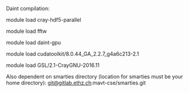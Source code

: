 Daint compilation:

module load cray-hdf5-parallel

module load fftw

module load daint-gpu

module load cudatoolkit/8.0.44_GA_2.2.7_g4a6c213-2.1

module load GSL/2.1-CrayGNU-2016.11

Also dependent on smarties directory (location for smarties must be your home directory):
git@gitlab.ethz.ch:mavt-cse/smarties.git